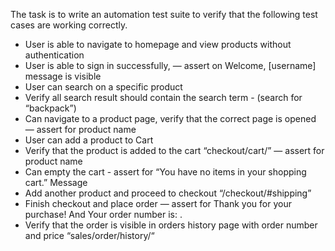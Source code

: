 The task is to write an automation test suite to verify that the following test cases are working correctly.

- User is able to navigate to homepage and view products without authentication
- User is able to sign in successfully, — assert on Welcome, [username] message is visible 
- User can search on a specific product
- Verify all search result should contain the search term - (search for “backpack”)
- Can navigate to a product page, verify that the correct page is opened — assert for product name
- User can add a product to Cart
- Verify that the product is added to the cart “checkout/cart/” — assert for product name
- Can empty the cart - assert for “You have no items in your shopping cart.” Message
- Add another product and proceed to checkout “/checkout/#shipping”
- Finish checkout and place order — assert for Thank you for your purchase! And Your order number is: <order number>.
- Verify that the order is visible in orders history page with order number and price “sales/order/history/“